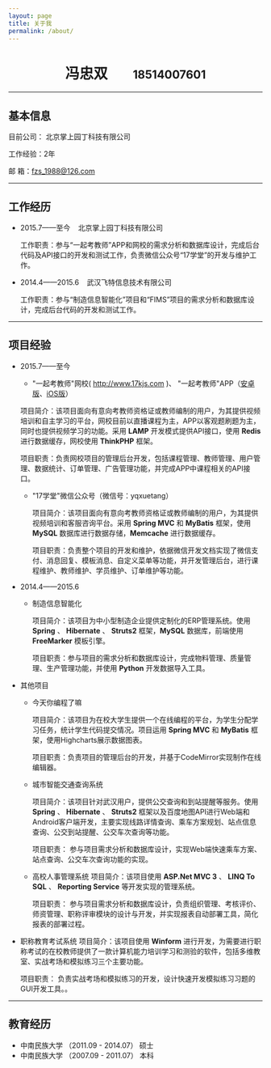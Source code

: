 ```yaml
---
layout: page
title: 关于我
permalink: /about/
---
```

<h1 style="text-align:center;"><span>冯忠双</span><span style="display: inline-block; padding-left: 50px; font-size: 0.8em">18514007601</span></h1>

---
## 基本信息
目前公司： 北京掌上园丁科技有限公司

工作经验：2年

邮   箱：fzs_1988@126.com

---

## 工作经历
* 2015.7——至今    &nbsp;&nbsp;  北京掌上园丁科技有限公司

  工作职责：参与“一起考教师”APP和网校的需求分析和数据库设计，完成后台代码及API接口的开发和测试工作，负责微信公众号“17学堂”的开发与维护工作。

* 2014.4——2015.6 &nbsp;&nbsp;  武汉飞特信息技术有限公司

  工作职责：参与“制造信息智能化”项目和“FIMS”项目的需求分析和数据库设计，完成后台代码的开发和测试工作。

---

## 项目经验
* 2015.7——至今
  *  "一起考教师"网校( http://www.17kjs.com )、 "一起考教师"APP（[安卓版](http://android.myapp.com/myapp/detail.htm?apkName=com.tsingzone.questionbank)、[iOS版](https://itunes.apple.com/cn/app/yi-qi-kao-jiao-shi/id991016529?mt=8)）

    项目简介：该项目面向有意向考教师资格证或教师编制的用户，为其提供视频培训和自主学习的平台，网校目前以直播课程为主，APP以客观题刷题为主，同时也提供视频学习的功能。采用 **LAMP** 开发模式提供API接口，使用 **Redis** 进行数据缓存，网校使用 **ThinkPHP** 框架。

    项目职责：负责网校项目的管理后台开发，包括课程管理、教师管理、用户管理、数据统计、订单管理、广告管理功能，并完成APP中课程相关的API接口。

  * "17学堂"微信公众号（微信号：yqxuetang）

    项目简介：该项目面向有意向考教师资格证或教师编制的用户，为其提供视频培训和客服咨询平台。采用 **Spring MVC** 和 **MyBatis** 框架，使用 **MySQL** 数据库进行数据存储，**Memcache** 进行数据缓存。

    项目职责：负责整个项目的开发和维护，依据微信开发文档实现了微信支付、消息回复、模板消息、自定义菜单等功能，并开发管理后台，进行课程维护、教师维护、学员维护、订单维护等功能。

* 2014.4——2015.6

  * 制造信息智能化

    项目简介：该项目为中小型制造企业提供定制化的ERP管理系统。使用 **Spring** 、 **Hibernate** 、 **Struts2** 框架，**MySQL** 数据库，前端使用 **FreeMarker** 模板引擎。

    项目职责：参与项目的需求分析和数据库设计，完成物料管理、质量管理、生产管理功能，并使用 **Python** 开发数据导入工具。

* 其他项目
  * 今天你编程了嘛

    项目简介：该项目为在校大学生提供一个在线编程的平台，为学生分配学习任务，统计学生代码提交情况。项目运用 **Spring MVC** 和 **MyBatis** 框架，使用Highcharts展示数据图表。

    项目职责：负责项目的管理后台的开发，并基于CodeMirror实现制作在线编辑器。

  * 城市智能交通查询系统

    项目简介：该项目针对武汉用户，提供公交查询和到站提醒等服务。使用 **Spring** 、 **Hibernate** 、 **Struts2** 框架以及百度地图API进行Web端和Android客户端开发，主要实现线路详情查询、乘车方案规划、站点信息查询、公交到站提醒、公交车次查询等功能。

    项目职责： 参与项目需求分析和数据库设计，实现Web端快速乘车方案、站点查询、公交车次查询功能的实现。

  * 高校人事管理系统
    项目简介：该项目使用 **ASP.Net MVC 3** 、 **LINQ To SQL** 、 **Reporting Service** 等开发实现的管理系统。

    项目职责： 参与项目需求分析和数据库设计，负责组织管理、考核评价、师资管理、职称评审模块的设计与开发，并实现报表自动部署工具，简化报表的部署过程。

 * 职称教育考试系统
    项目简介：该项目使用 **Winform** 进行开发，为需要进行职称考试的在校教师提供了一款计算机能力培训学习和测验的软件，包括多维教室、实战考场和模拟练习三个主要功能。

    项目职责： 负责实战考场和模拟练习的开发，设计快速开发模拟练习习题的GUI开发工具。。

---

## 教育经历
* 中南民族大学 （2011.09 - 2014.07） 硕士
* 中南民族大学 （2007.09 - 2011.07） 本科
